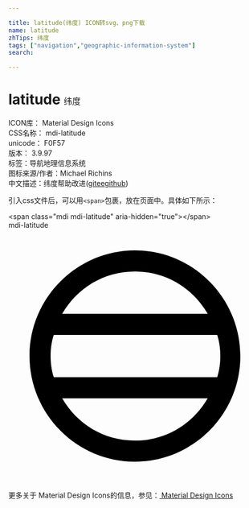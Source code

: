 ```yaml
---

title: latitude(纬度) ICON转svg、png下载
name: latitude
zhTips: 纬度
tags: ["navigation","geographic-information-system"]
search: 

---
```


# latitude  <small style="font-size: 60%;font-weight: 100">纬度</small>


<div class="detail-page">
<p>
<span>
ICON库：
<span class="badge-secondary badge">Material Design Icons</span> 
</span>
<br/>
<span>
CSS名称：
<span class="badge-secondary badge">mdi-latitude</span> 
</span>
<br/>
<span>
unicode：
<span class="badge-secondary badge">F0F57</span> 
<copy-btn content='F0F57' btn-title=""></copy-btn>
<copy-btn :content='String.fromCodePoint(parseInt("F0F57", 16))' btn-title="复制U"></copy-btn>
</span>
<br/>
<span>
版本：
<span class="badge-secondary badge">3.9.97</span> 
</span><br/><span>标签：<span class="badge-light badge"><router-link to="/tags/navigation.html">导航</router-link></span><span class="badge-light badge"><router-link to="/tags/geographic-information-system.html">地理信息系统</router-link></span></span>
<br/>
<span>图标来源/作者：<span class="badge-light badge">Michael Richins</span></span> 
<br/>
<span class="zh-detail">中文描述：<span class="badge-primary badge">纬度</span><span class="help-link"><span>帮助改进</span>(<a href="https://gitee.com/liuwave/icon-helper/edit/master/json/material/latitude.json" target="_blank" rel="noopener noreferrer">gitee</a><a href="https://github.com/liuwave/icon-helper/edit/master/json/material/latitude.json" target="_blank" rel="noopener noreferrer">github</a></span>)</span><br/>
</p>
</div>
<div class="alert alert-dark">
  <i class="mdi mdi-latitude mdi-48px"></i>
  <i class="mdi mdi-latitude mdi-36px"></i>
  <i class="mdi mdi-latitude mdi-24px"></i>
  <i class="mdi mdi-latitude mdi-18px"></i>
</div>
<div>
  <p>引入css文件后，可以用<code>&lt;span&gt;</code>包裹，放在页面中。具体如下所示：    
  </p>
  <div class="alert alert-primary" style="font-size: 14px">
    &lt;span class="mdi mdi-latitude" aria-hidden="true"&gt;&lt;/span&gt;
    <copy-btn content='<span class="mdi mdi-latitude" aria-hidden="true"></span>'></copy-btn>
  </div>
  <div class="alert alert-secondary">
    <i class="mdi mdi-latitude"
    style="font-size: 24px"
    aria-hidden="true"></i> mdi-latitude
    <copy-btn content="mdi-latitude" btn-title="复制图标名称"></copy-btn>
  </div>
</div>
<div id="svg" class="svg-wrap">
<svg xmlns="http://www.w3.org/2000/svg" viewBox="0 0 24 24"><path d="M12 2C6.5 2 2 6.5 2 12S6.5 22 12 22 22 17.5 22 12 17.5 2 12 2M12 4C15 4 17.5 5.6 18.9 8H5.1C6.5 5.6 9 4 12 4M12 20C9 20 6.5 18.4 5.1 16H18.9C17.5 18.4 15 20 12 20M4.3 14C4.1 13.4 4 12.7 4 12S4.1 10.6 4.3 10H19.8C20 10.6 20.1 11.3 20.1 12S20 13.4 19.8 14H4.3Z" /></svg>
</div>
<detail full-name='mdi-latitude'></detail>
    
<div><p>更多关于 Material Design Icons的信息，参见：<a target="_blank" href="https://iconhelper.cn/material.html"> Material Design Icons</a>
</p></div>
